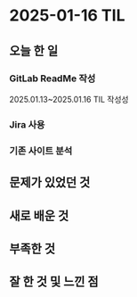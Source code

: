 # 2025-01-16 TIL
## 오늘 한 일
### GitLab ReadMe 작성
2025.01.13~2025.01.16 TIL 작성성

### Jira 사용

### 기존 사이트 분석

## 문제가 있었던 것

## 새로 배운 것

## 부족한 것


## 잘 한 것 및 느낀 점
